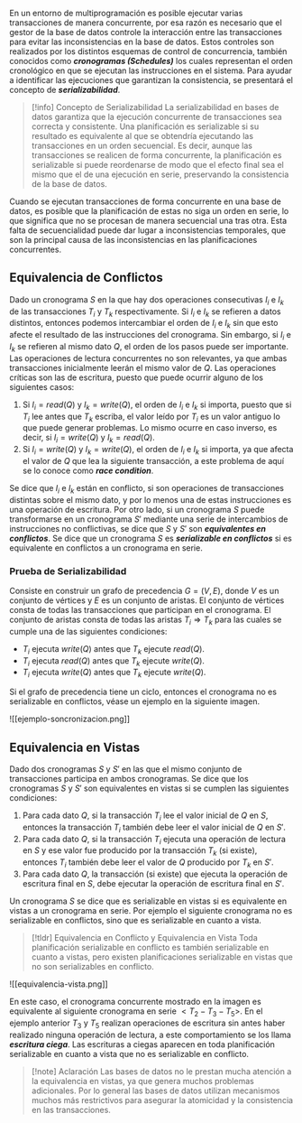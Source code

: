 
En un entorno de multiprogramación es posible ejecutar varias transacciones de manera concurrente, por esa razón es necesario que el gestor de la base de datos controle la interacción entre las transacciones para evitar las inconsistencias en la base de datos.
Estos controles son realizados por los distintos esquemas de control de concurrencia, también conocidos como ***cronogramas (Schedules)*** los cuales representan el orden cronológico en que se ejecutan las instrucciones en el sistema. Para ayudar a identificar las ejecuciones que garantizan la consistencia, se presentará el concepto de ***serializabilidad***.

>[!info] Concepto de Serializabilidad
>La serializabilidad en bases de datos garantiza que la ejecución concurrente de transacciones sea correcta y consistente. Una planificación es serializable si su resultado es equivalente al que se obtendría ejecutando las transacciones en un orden secuencial. Es decir, aunque las transacciones se realicen de forma concurrente, la planificación es serializable si puede reordenarse de modo que el efecto final sea el mismo que el de una ejecución en serie, preservando la consistencia de la base de datos.

Cuando se ejecutan transacciones de forma concurrente en una base de datos, es posible que la planificación de estas no siga un orden en serie, lo que significa que no se procesan de manera secuencial una tras otra. Esta falta de secuencialidad puede dar lugar a inconsistencias temporales, que son la principal causa de las inconsistencias en las planificaciones concurrentes.

## Equivalencia de Conflictos

Dado un cronograma $S$ en la que hay dos operaciones consecutivas $I_i$ e $I_k$ de las transacciones $T_i$ y $T_k$ respectivamente. Si $I_i$ e $I_k$ se refieren a datos distintos, entonces podemos intercambiar el orden de $I_i$ e $I_k$ sin que esto afecte el resultado de las instrucciones del cronograma. Sin embargo, si $I_i$ e $I_k$ se refieren al mismo dato $Q$, el orden de los pasos puede ser importante.
Las operaciones de lectura concurrentes no son relevantes, ya que ambas transacciones inicialmente leerán el mismo valor de $Q$. Las operaciones críticas son las de escritura, puesto que puede ocurrir alguno de los siguientes casos:

1. Si $I_i = read(Q)$ y $I_k = write(Q)$, el orden de $I_i$ e $I_k$ si importa, puesto que si $T_i$ lee antes que $T_k$ escriba, el valor leído por $T_i$ es un valor antiguo lo que puede generar problemas. Lo mismo ocurre en caso inverso, es decir, si $I_i = write(Q)$ y $I_k = read(Q)$.
2. Si $I_i = write(Q)$ y $I_k = write(Q)$, el orden de $I_i$ e $I_k$ si importa, ya que afecta el valor de $Q$ que lea la siguiente transacción, a este problema de aquí se lo conoce como ***race condition***.

Se dice que $I_i$ e $I_k$ están en conflicto, si son operaciones de transacciones distintas sobre el mismo dato, y por lo menos una de estas instrucciones es una operación de escritura. Por otro lado, si un cronograma $S$ puede transformarse en un cronograma $S'$ mediante una serie de intercambios de instrucciones no conflictivas, se dice que $S$ y $S'$ son ***equivalentes en conflictos***. Se dice que un cronograma $S$ es ***serializable en conflictos*** si es equivalente en conflictos a un cronograma en serie.

### Prueba de Serializabilidad

Consiste en construir un grafo de precedencia $G = (V, E)$, donde $V$ es un conjunto de vértices y $E$ es un conjunto de aristas. El conjunto de vértices consta de todas las transacciones que participan en el cronograma. El conjunto de aristas consta de todas las aristas $T_i \Rightarrow T_k$ para las cuales se cumple una de las siguientes condiciones:

- $T_i$ ejecuta $write(Q)$ antes que $T_k$ ejecute $read(Q)$.
- $T_i$ ejecuta $read(Q)$ antes que $T_k$ ejecute $write(Q)$.
- $T_i$ ejecuta $write(Q)$ antes que $T_k$ ejecute $write(Q)$.

Si el grafo de precedencia tiene un ciclo, entonces el cronograma no es serializable en conflictos, véase un ejemplo en la siguiente imagen.

![[ejemplo-soncronizacion.png]]

## Equivalencia en Vistas

Dado dos cronogramas $S$ y $S'$ en las que el mismo conjunto de transacciones participa en ambos cronogramas. Se dice que los cronogramas $S$ y $S'$ son equivalentes en vistas si se cumplen las siguientes condiciones:

1. Para cada dato $Q$, si la transacción $T_i$ lee el valor inicial de $Q$ en $S$, entonces la transacción $T_i$ también debe leer el valor inicial de $Q$ en $S'$.
2. Para cada dato $Q$, si la transacción $T_i$ ejecuta una operación de lectura en $S$ y ese valor fue producido por la transacción $T_k$ (si existe), entonces $T_i$ también debe leer el valor de $Q$ producido por $T_k$ en $S'$.
3. Para cada dato $Q$, la transacción (si existe) que ejecuta la operación de escritura final en $S$, debe ejecutar la operación de escritura final en $S'$.

Un cronograma $S$ se dice que es serializable en vistas si es equivalente en vistas a un cronograma en serie. Por ejemplo el siguiente cronograma no es serializable en conflictos, sino que es serializable en cuanto a vista.

>[!tldr] Equivalencia en Conflicto y Equivalencia en Vista
>Toda planificación serializable en conflicto es también serializable en cuanto a vistas, pero existen planificaciones serializable en vistas que no son serializables en conflicto.

![[equivalencia-vista.png]]

En este caso, el cronograma concurrente mostrado en la imagen es equivalente al siguiente cronograma en serie $<T_2 - T_3 - T_5>$. En el ejemplo anterior $T_3$ y $T_5$ realizan operaciones de escritura sin antes haber realizado ninguna operación de lectura, a este comportamiento se los llama ***escritura ciega***. Las escrituras a ciegas aparecen en toda planificación serializable en cuanto a vista que no es serializable en conflicto.

>[!note] Aclaración
>Las bases de datos no le prestan mucha atención a la equivalencia en vistas, ya que genera muchos problemas adicionales. Por lo general las bases de datos utilizan mecanismos muchos más restrictivos para asegurar la atomicidad y la consistencia en las transacciones.
